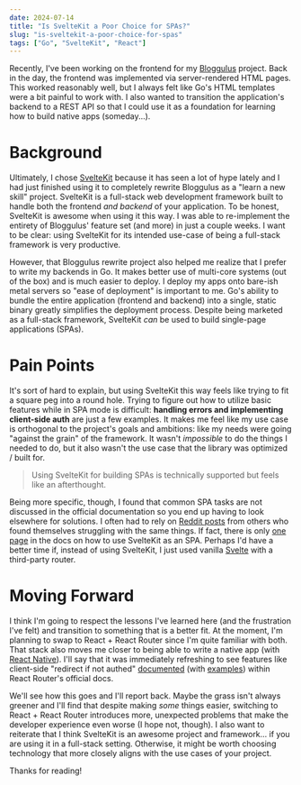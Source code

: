 ```yaml
---
date: 2024-07-14
title: "Is SvelteKit a Poor Choice for SPAs?"
slug: "is-sveltekit-a-poor-choice-for-spas"
tags: ["Go", "SvelteKit", "React"]
---
```


Recently, I've been working on the frontend for my [Bloggulus](https://bloggulus.com/) project.
Back in the day, the frontend was implemented via server-rendered HTML pages.
This worked reasonably well, but I always felt like Go's HTML templates were a bit painful to work with.
I also wanted to transition the application's backend to a REST API so that I could use it as a foundation for learning how to build native apps (someday...).

# Background

Ultimately, I chose [SvelteKit](https://kit.svelte.dev/) because it has seen a lot of hype lately and I had just finished using it to completely rewrite Bloggulus as a "learn a new skill" project.
SvelteKit is a full-stack web development framework built to handle both the frontend _and backend_ of your application.
To be honest, SvelteKit is awesome when using it this way.
I was able to re-implement the entirety of Bloggulus' feature set (and more) in just a couple weeks.
I want to be clear: using SvelteKit for its intended use-case of being a full-stack framework is very productive.

However, that Bloggulus rewrite project also helped me realize that I prefer to write my backends in Go.
It makes better use of multi-core systems (out of the box) and is much easier to deploy.
I deploy my apps onto bare-ish metal servers so "ease of deployment" is important to me.
Go's ability to bundle the entire application (frontend and backend) into a single, static binary greatly simplifies the deployment process.
Despite being marketed as a full-stack framework, SvelteKit _can_ be used to build single-page applications (SPAs).

# Pain Points

It's sort of hard to explain, but using SvelteKit this way feels like trying to fit a square peg into a round hole.
Trying to figure out how to utilize basic features while in SPA mode is difficult: **handling errors and implementing client-side auth** are just a few examples.
It makes me feel like my use case is orthogonal to the project's goals and ambitions: like my needs were going "against the grain" of the framework.
It wasn't _impossible_ to do the things I needed to do, but it also wasn't the use case that the library was optimized / built for.

> Using SvelteKit for building SPAs is technically supported but feels like an afterthought.

Being more specific, though, I found that common SPA tasks are not discussed in the official documentation so you end up having to look elsewhere for solutions.
I often had to rely on [Reddit posts](https://www.reddit.com/r/sveltejs/comments/z6x5uj/sveltekit_spa_with_client_side_jwt_auth/) from others who found themselves struggling with the same things.
If fact, there is only [one page](https://kit.svelte.dev/docs/single-page-apps) in the docs on how to use SvelteKit as an SPA.
Perhaps I'd have a better time if, instead of using SvelteKit, I just used vanilla [Svelte](https://svelte.dev/) with a third-party router.

# Moving Forward

I think I'm going to respect the lessons I've learned here (and the frustration I've felt) and transition to something that is a better fit.
At the moment, I'm planning to swap to React + React Router since I'm quite familiar with both.
That stack also moves me closer to being able to write a native app (with [React Native](https://reactnative.dev/)).
I'll say that it was immediately refreshing to see features like client-side "redirect if not authed" [documented](https://reactrouter.com/en/main/start/overview#redirects) (with [examples](https://github.com/remix-run/react-router/tree/dev/examples/auth)) within React Router's official docs.

We'll see how this goes and I'll report back.
Maybe the grass isn't always greener and I'll find that despite making _some_ things easier, switching to React + React Router introduces more, unexpected problems that make the developer experience even worse (I hope not, though).
I also want to reiterate that I think SvelteKit is an awesome project and framework... if you are using it in a full-stack setting.
Otherwise, it might be worth choosing technology that more closely aligns with the use cases of your project.

Thanks for reading!
